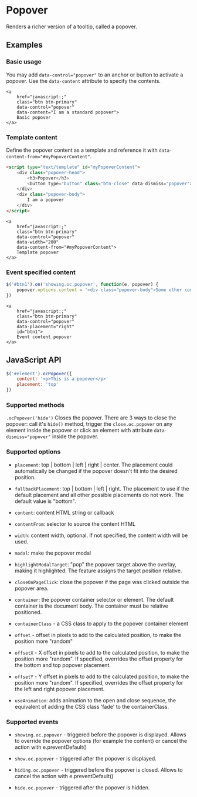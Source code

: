 # Popover

Renders a richer version of a tooltip, called a popover.

## Examples

### Basic usage

You may add `data-control="popover"` to an anchor or button to activate a popover. Use the `data-content` attribute to specify the contents.

    <a
        href="javascript:;"
        class="btn btn-primary"
        data-control="popover"
        data-content="I am a standard popover">
        Basic popover
    </a>

### Template content

Define the popover content as a template and reference it with `data-content-from="#myPopoverContent"`.

```html
<script type="text/template" id="myPopoverContent">
    <div class="popover-head">
        <h3>Popover</h3>
        <button type="button" class="btn-close" data-dismiss="popover"></button>
    </div>
    <div class="popover-body">
        I am a popover
    </div>
</script>
```

<div style="display:none" id="myPopoverContent">
    <div class="popover-head">
        <h3>Popover</h3>
        <button type="button" class="btn-close" data-dismiss="popover"></button>
    </div>
    <div class="popover-body">
        I am a popover
    </div>
</div>

    <a
        href="javascript:;"
        class="btn btn-primary"
        data-control="popover"
        data-width="200"
        data-content-from="#myPopoverContent">
        Template popover
    </a>

### Event specified content

```js
$('#btn1').on('showing.oc.popover', function(e, popover) {
    popover.options.content = '<div class="popover-body">Some other content</div>'
})
```

    <a
        href="javascript:;"
        class="btn btn-primary"
        data-control="popover"
        data-placement="right"
        id="btn1">
        Event content popover
    </a>

<script>
$(document).ready(function() {
    $('#btn1').on('showing.oc.popover', function(e, popover) {
        popover.options.content = '<div class="popover-body">Some other content</div>'
    })
})
</script>

## JavaScript API

```js
$('#element').ocPopover({
    content: '<p>This is a popover</p>'
    placement: 'top'
})
```

### Supported methods

`.ocPopover('hide')`
Closes the popover. There are 3 ways to close the popover: call it's `hide()` method, trigger the `close.oc.popover` on any element inside the popover or click an element with attribute `data-dismiss="popover"` inside the popover.

### Supported options

- `placement`: top | bottom | left | right | center. The placement could automatically be changed if the popover doesn't fit into the desired position.

- `fallbackPlacement`: top | bottom | left | right. The placement to use if the default placement and all other possible placements do not work. The default value is "bottom".

- `content`: content HTML string or callback

- `contentFrom`: selector to source the content HTML

- `width`: content width, optional. If not specified, the content width will be used.

- `modal`: make the popover modal

- `highlightModalTarget`: "pop" the popover target above the overlay, making it highlighted. The feature assigns the target position relative.

- `closeOnPageClick`: close the popover if the page was clicked outside the popover area.

- `container`: the popover container selector or element. The default container is the document body. The container must be relative positioned.

- `containerClass` - a CSS class to apply to the popover container element

- `offset` - offset in pixels to add to the calculated position, to make the position more "random"

- `offsetX` - X offset in pixels to add to the calculated position, to make the position more "random". If specified, overrides the offset property for the bottom and top popover placement.

- `offsetY` - Y offset in pixels to add to the calculated position, to make the position more "random". If specified, overrides the offset property for the left and right popover placement.

- `useAnimation`: adds animation to the open and close sequence, the equivalent of adding the CSS class 'fade' to the containerClass.

### Supported events

- `showing.oc.popover` - triggered before the popover is displayed. Allows to override the popover options (for example the content) or cancel the action with e.preventDefault()

- `show.oc.popover` - triggered after the popover is displayed.

- `hiding.oc.popover` - triggered before the popover is closed. Allows to cancel the action with e.preventDefault()

- `hide.oc.popover` - triggered after the popover is hidden.

